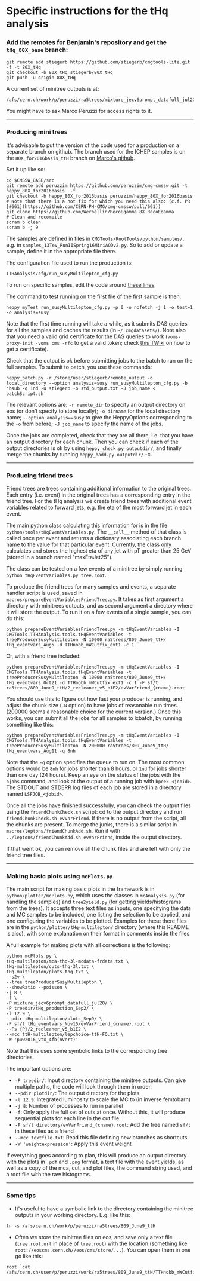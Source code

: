 # Specific instructions for the tHq analysis

### Add the remotes for Benjamin's repository and get the `tHq_80X_base` branch:

```
git remote add stiegerb https://github.com/stiegerb/cmgtools-lite.git -f -t 80X_tHq
git checkout -b 80X_tHq stiegerb/80X_tHq
git push -u origin 80X_tHq
```

A current set of minitree outputs is at:
```
/afs/cern.ch/work/p/peruzzi/ra5trees/mixture_jecv6prompt_datafull_jul20/
```
You might have to ask Marco Peruzzi for access rights to it.

----------------

### Producing mini trees

It's advisable to put the version of the code used for a production on a separate branch on github. The branch used for the ICHEP samples is on the `80X_for2016basis_ttH` branch on [Marco's github](https://github.com/peruzzim/cmgtools-lite/tree/80X_for2016basis_ttH/TTHAnalysis/cfg).

Set it up like so:

```
cd $CMSSW_BASE/src
git remote add peruzzim https://github.com/peruzzim/cmg-cmssw.git -t heppy_80X_for2016basis  -f
git checkout -b heppy_80X_for2016basis peruzzim/heppy_80X_for2016basis
# Note that there is a hot fix for which you need this also: (c.f. PR [#661](https://github.com/CERN-PH-CMG/cmg-cmssw/pull/661))
git clone https://github.com/Werbellin/RecoEgamma_8X RecoEgamma
# Clean and recompile
scram b clean
scram b -j 9
```

The samples are defined in files in `CMGTools/RootTools/python/samples/`, e.g. in `samples_13TeV_RunIISpring16MiniAODv2.py`. So to add or update a sample, define it in the appropriate file there.

The configuration file used to run the production is:
```
TTHAnalysis/cfg/run_susyMultilepton_cfg.py
```

To run on specific samples, edit the code around [these lines](https://github.com/peruzzim/cmgtools-lite/blob/80X_for2016basis_ttH/TTHAnalysis/cfg/run_susyMultilepton_cfg.py#L369).

The command to test running on the first file of the first sample is then:
```
heppy myTest run_susyMultilepton_cfg.py -p 0 -o nofetch -j 1 -o test=1 -o analysis=susy
```

Note that the first time running will take a while, as it submits DAS queries for all the samples and caches the results (in `~/.cmgdatasets/`). Note also that you need a valid grid certificate for the DAS queries to work (`voms-proxy-init -voms cms -rfc` to get a valid token; check [this TWiki](https://twiki.cern.ch/twiki/bin/view/CMSPublic/WorkBookStartingGrid#ObtainingCert) on how to get a certificate).

Check that the output is ok before submitting jobs to the batch to run on the full samples. To submit to batch, you use these commands:

```
heppy_batch.py -r /store/user/stiegerb/remote_output -o local_directory --option analysis=susy run_susyMultilepton_cfg.py -b 'bsub -q 1nd -u stiegerb -o std_output.txt -J job_name < batchScript.sh'
```

The relevant options are: `-r remote_dir` to specify an output directory on eos (or don't specify to store locally); `-o dirname` for the local directory name; `--option analysis==susy` to give the HeppyOptions corresponding to the `-o` from before; `-J job_name` to specify the name of the jobs.

Once the jobs are completed, check that they are all there, i.e. that you have an output directory for each chunk. Then you can check if each of the output directories is ok by using `heppy_check.py outputdir/`, and finally merge the chunks by running `heppy_hadd.py outputdir/` -c.

----------------

### Producing friend trees

Friend trees are trees containing additional information to the original trees. Each entry (i.e. event) in the original trees has a corresponding entry in the friend tree. For the tHq analysis we create friend trees with additional event variables related to forward jets, e.g. the eta of the most forward jet in each event.

The main python class calculating this information for is in the file `python/tools/tHqEventVariables.py`. The `__call__` method of that class is called once per event and returns a dictionary associating each branch name to the value for that particular event. Currently, the class only calculates and stores the highest eta of any jet with pT greater than 25 GeV (stored in a branch named "maxEtaJet25").

The class can be tested on a few events of a minitree by simply running `python tHqEventVariables.py tree.root`.

To produce the friend trees for many samples and events, a separate handler script is used, saved in `macros/prepareEventVariablesFriendTree.py`. It takes as first argument a directory with minitrees outputs, and as second argument a directory where it will store the output. To run it on a few events of a single sample, you can do this:
```
python prepareEventVariablesFriendTree.py -m tHqEventVariables -I CMGTools.TTHAnalysis.tools.tHqEventVariables -t treeProducerSusyMultilepton -N 10000 ra5trees/809_June9_ttH/ tHq_eventvars_Aug5 -d TTHnobb_mWCutfix_ext1 -c 1
```

Or, with a friend tree included:
```
python prepareEventVariablesFriendTree.py -m tHqEventVariables -I CMGTools.TTHAnalysis.tools.tHqEventVariables -t treeProducerSusyMultilepton -N 10000 ra5trees/809_June9_ttH/ tHq_eventvars_Oct21 -d TTHnobb_mWCutfix_ext1 -c 1 -F sf/t ra5trees/809_June9_ttH/2_recleaner_v5_b1E2/evVarFriend_{cname}.root
```

You should use this to figure out how fast your producer is running, and adjust the chunk size (`-N` option) to have jobs of reasonable run times. (200000 seems a reasonable choice for the current version.) Once this works, you can submit all the jobs for all samples to lxbatch, by running something like this:
```
python prepareEventVariablesFriendTree.py -m tHqEventVariables -I CMGTools.TTHAnalysis.tools.tHqEventVariables -t treeProducerSusyMultilepton -N 200000 ra5trees/809_June9_ttH/ tHq_eventvars_Aug11 -q 8nh
```

Note that the `-q` option specifies the queue to run on. The most common options would be `8nh` for jobs shorter than 8 hours, or `1nd` for jobs shorter than one day (24 hours). Keep an eye on the status of the jobs with the `bjobs` command, and look at the output of a running job with `bpeek <jobid>`. The STDOUT and STDERR log files of each job are stored in a directory named `LSFJOB_<jobid>`.

Once all the jobs have finished successfully, you can check the output files using the `friendChunkCheck.sh` script: cd to the output directory and run `friendChunkCheck.sh evVarFriend`. If there is no output from the script, all the chunks are present. To merge the junks, there is a similar script in `macros/leptons/friendChunkAdd.sh`. Run it with `. ../leptons/friendChunkAdd.sh evVarFriend`, inside the output directory.

If that went ok, you can remove all the chunk files and are left with only the friend tree files.

----------------

### Making basic plots using `mcPlots.py`

The main script for making basic plots in the framework is in `python/plotter/mcPlots.py`, which uses the classes in `mcAnalysis.py` (for handling the samples) and `tree2yield.py` (for getting yields/histograms from the trees). It accepts three text files as inputs, one specifying the data and MC samples to be included, one listing the selection to be applied, and one configuring the variables to be plotted. Examples for these there files are in the `python/plotter/tHq-multilepton/` directory (where this README is also), with some explanation on their format in comments inside the files.

A full example for making plots with all corrections is the following:

```
python mcPlots.py \
tHq-multilepton/mca-thq-3l-mcdata-frdata.txt \
tHq-multilepton/cuts-thq-3l.txt \
tHq-multilepton/plots-thq.txt \
--s2v \
--tree treeProducerSusyMultilepton \
--showRatio --poisson \
-j 8 \
-f \
-P mixture_jecv6prompt_datafull_jul20/ \
-P treedir/tHq_production_Sep2/ \
-l 12.9 \
--pdir tHq-multilepton/plots_Sep9/ \
-F sf/t tHq_eventvars_Nov15/evVarFriend_{cname}.root \
--Fs {P}/2_recleaner_v5_b1E2 \
--mcc ttH-multilepton/lepchoice-ttH-FO.txt \
-W 'puw2016_vtx_4fb(nVert)'
```

Note that this uses some symbolic links to the corresponding tree directories.

The important options are:

- `-P treedir/`: Input directory containing the minitree outputs. Can give multiple paths, the code will look through them in order.
- `--pdir plotdir/`: The output directory for the plots
- `-l 12.9`: Integrated luminosity to scale the MC to (in inverse femtobarn)
- `-j 8`: Number of processes to run in parallel
- `-f`: Only apply the full set of cuts at once. Without this, it will produce sequential plots for each line in the cut file.
- `-F sf/t directory/evVarFriend_{cname}.root`: Add the tree named `sf/t` in these files as a friend
- `--mcc textfile.txt`: Read this file defining new branches as shortcuts
- `-W 'weightexpression'`: Apply this event weight

If everything goes according to plan, this will produce an output directory with the plots in `.pdf` and `.png` format, a text file with the event yields, as well as a copy of the mca, cut, and plot files, the command string used, and a root file with the raw histograms.

----------------

### Some tips

- It's useful to have a symbolic link to the directory containing the minitree outputs in your working directory. E.g. like this:

```
ln -s /afs/cern.ch/work/p/peruzzi/ra5trees/809_June9_ttH
```

- Often we store the minitree files on eos, and save only a text file (`tree.root.url` in place of `tree.root`) with the location (something like `root://eoscms.cern.ch//eos/cms/store/...`). You can open them in one go like this:

```
root `cat /afs/cern.ch/user/p/peruzzi/work/ra5trees/809_June9_ttH/TTHnobb_mWCutfix_ext1/treeProducerSusyMultilepton/tree.root.url`
```

